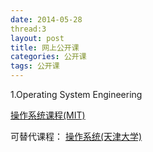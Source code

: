 ```yaml
---
date: 2014-05-28
thread:3
layout: post
title: 网上公开课
categories: 公开课
tags: 公开课 
---
```


1.Operating System Engineering

[操作系统课程(MIT)](http://ocw.mit.edu/courses/electrical-engineering-and-computer-science/6-828-operating-system-engineering-fall-2006/index.htm)

可替代课程：
[操作系统(天津大学)](http://se.tju.edu.cn/ocw/os/)
